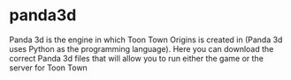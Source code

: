 # panda3d
Panda 3d is the engine in which Toon Town Origins is created in (Panda 3d uses Python as the programming language).
Here you can download the correct Panda 3d files that will allow you to run either the game or the server for Toon Town
